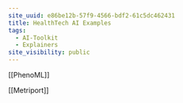 ```yaml
---
site_uuid: e86be12b-57f9-4566-bdf2-61c5dc462431
title: HealthTech AI Examples
tags:
  - AI-Toolkit
  - Explainers
site_visibility: public
---
```


[[PhenoML]]

[[Metriport]]